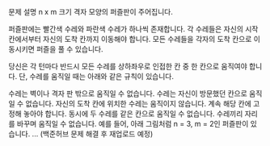 문제 설명
n x m 크기 격자 모양의 퍼즐판이 주어집니다.

퍼즐판에는 빨간색 수레와 파란색 수레가 하나씩 존재합니다. 각 수레들은 자신의 시작 칸에서부터 자신의 도착 칸까지 이동해야 합니다.
모든 수레들을 각자의 도착 칸으로 이동시키면 퍼즐을 풀 수 있습니다.

당신은 각 턴마다 반드시 모든 수레를 상하좌우로 인접한 칸 중 한 칸으로 움직여야 합니다. 단, 수레를 움직일 때는 아래와 같은 규칙이 있습니다.

수레는 벽이나 격자 판 밖으로 움직일 수 없습니다.
수레는 자신이 방문했던 칸으로 움직일 수 없습니다.
자신의 도착 칸에 위치한 수레는 움직이지 않습니다. 계속 해당 칸에 고정해 놓아야 합니다.
동시에 두 수레를 같은 칸으로 움직일 수 없습니다.
수레끼리 자리를 바꾸며 움직일 수 없습니다.
예를 들어, 아래 그림처럼 n = 3, m = 2인 퍼즐판이 있습니다.
... (백준허브 문제 해결 후 재업로드 예정)
